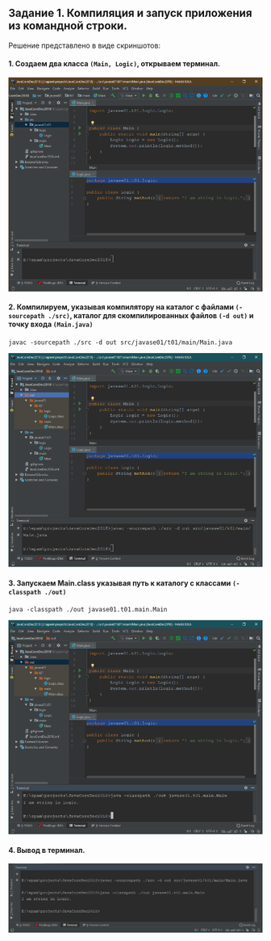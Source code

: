 ## Задание 1. Компиляция и запуск приложения из командной строки.
Решение представлено в виде скриншотов:

#### 1. Создаем два класса `(Main, Logic)`, открываем терминал.

![   ](https://github.com/DobrenkyiKA/JavaCoreDec2018/blob/se01-t01/1.bmp)
      

####  2. Компилируем, указывая компилятору на каталог с файлами `(- sourcepath ./src)`, каталог для скомпилированных файлов `(-d out)` и точку входа `(Main.java)`
    javac -sourcepath ./src -d out src/javase01/t01/main/Main.java
    
![   ](https://github.com/DobrenkyiKA/JavaCoreDec2018/blob/se01-t01/2.bmp)

#### 3. Запускаем Main.class указывая путь к каталогу с классами `(-classpath ./out)`
    java -classpath ./out javase01.t01.main.Main
    
![   ](https://github.com/DobrenkyiKA/JavaCoreDec2018/blob/se01-t01/3.bmp)

#### 4. Вывод в терминал.

![   ](https://github.com/DobrenkyiKA/JavaCoreDec2018/blob/se01-t01/4.bmp)
